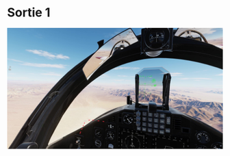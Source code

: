 # Sortie 1

![bombing site picture, showing where the target should be in relation to the cockpit frame and canopy bow.](https://github.com/itsdotbmp/Undergraduate-Pilot-Training/blob/main/sortie-1/images/upt_1_bombing_sight_picture.jpg?raw=true)
